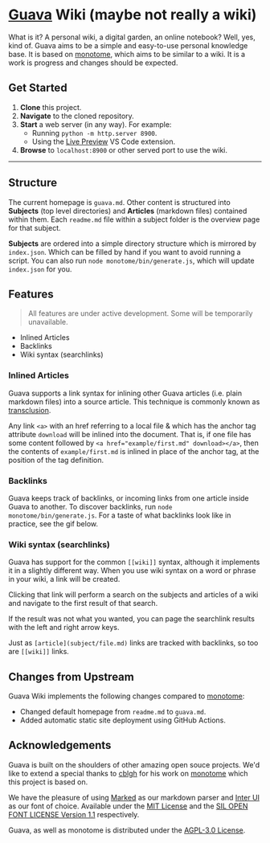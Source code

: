 # [Guava](https://semanticdata.github.io/guava/) Wiki (maybe not really a wiki)

What is it? A personal wiki, a digital garden, an online notebook? Well, yes, kind of. Guava aims to be a simple and easy-to-use personal knowledge base. It is based on [monotome](https://github.com/cblgh/monotome), which aims to be similar to a wiki. It is a work is progress and changes should be expected.

<!-- screenshot omitted -->

## Get Started

1. **Clone** this project.
2. **Navigate** to the cloned repository.
3. **Start** a web server (in any way). For example:
   - Running `python -m http.server 8900`.
   - Using the [Live Preview](https://marketplace.visualstudio.com/items?itemName=ms-vscode.live-server) VS Code extension.
4. **Browse** to `localhost:8900` or other served port to use the wiki.

---

## Structure

The current homepage is `guava.md`. Other content is structured into **Subjects** (top level directories) and **Articles** (markdown files) contained within them. Each `readme.md` file within a subject folder is the overview page for that subject.

**Subjects** are ordered into a simple directory structure which is mirrored by `index.json`. Which can be filled by hand if you want to avoid running a script. You can also run `node monotome/bin/generate.js`, which will update `index.json` for you.

## Features

> All features are under active development. Some will be temporarily unavailable.

- Inlined Articles
- Backlinks
- Wiki syntax (searchlinks)

### Inlined Articles

Guava supports a link syntax for inlining other Guava articles (i.e. plain markdown files) into a source article. This technique is commonly known as [transclusion](https://en.wikipedia.org/wiki/Transclusion).

<!-- screenshot omitted -->

Any link `<a>` with an href referring to a local file & which has the anchor tag attribute `download` will be inlined into the document. That is, if one file has some content followed by `<a href="example/first.md" download></a>`, then the contents of `example/first.md` is inlined in place of the anchor tag, at the position of the tag definition.

### Backlinks

Guava keeps track of backlinks, or incoming links from one article inside Guava to another. To discover backlinks, run `node monotome/bin/generate.js`. For a taste of what backlinks look like in practice, see the gif below.

<!-- screenshot omitted -->

### Wiki syntax (searchlinks)

Guava has support for the common `[[wiki]]` syntax, although it implements it in a slightly different way. When you use wiki syntax on a word or phrase in your wiki, a link will be created.

Clicking that link will perform a search on the subjects and articles of a wiki and navigate to the first result of that search.

If the result was not what you wanted, you can page the searchlink results with the left and right arrow keys.

Just as `[article](subject/file.md)` links are tracked with backlinks, so too are `[[wiki]]` links.

## Changes from Upstream

Guava Wiki implements the following changes compared to [monotome](https://github.com/cblgh/monotome):

- Changed default homepage from `readme.md` to `guava.md`.
- Added automatic static site deployment using GitHub Actions.
<!-- - Modernized HTML boilerplate. Introduced new redesigned layout using the [flexbox model](https://developer.mozilla.org/en-US/docs/Web/CSS/CSS_flexible_box_layout) instead of the [grid model](https://developer.mozilla.org/en-US/docs/Web/CSS/CSS_grid_layout/Basic_concepts_of_grid_layout). -->
<!-- - Simplified CSS styles. Removing unnecessary resets and obsolete styles. -->
<!-- - Introduced new responsive mobile design with collapsible sidebar. Removed many unnecessary `@media` queries. -->
<!-- - Fixed some accessibility issues. Wikilinks were not visible due to their color. -->

## Acknowledgements

Guava is built on the shoulders of other amazing open souce projects. We'd like to extend a special thanks to [cblgh](https://github.com/cblgh) for his work on [monotome](https://github.com/cblgh/monotome) which this project is based on.

We have the pleasure of using [Marked](https://github.com/markedjs/marked) as our markdown parser and [Inter UI](https://github.com/inter-ui/inter-ui) as our font of choice. Available under the [MIT License](https://github.com/markedjs/marked/blob/master/LICENSE.md) and the [SIL OPEN FONT LICENSE Version 1.1](https://github.com/philipbelesky/inter-ui/blob/main/LICENSE.txt) respectively.

Guava, as well as monotome is distributed under the [AGPL-3.0 License](LICENSE).

